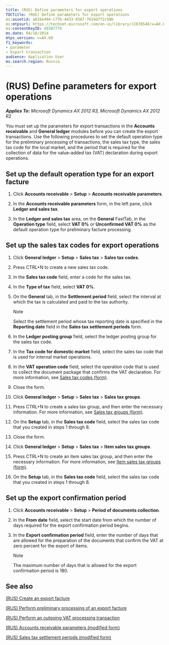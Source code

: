 ```yaml
---
title: (RUS) Define parameters for export operations
TOCTitle: (RUS) Define parameters for export operations
ms:assetid: a026e494-c77b-4433-936f-7619d7f2c50b
ms:mtpsurl: https://technet.microsoft.com/en-us/library/JJ678546(v=AX.60)
ms:contentKeyID: 49387775
ms.date: 04/18/2014
mtps_version: v=AX.60
f1_keywords:
- parameter
- Export transaction
audience: Application User
ms.search.region: Russia
---
```


# (RUS) Define parameters for export operations 


_**Applies To:** Microsoft Dynamics AX 2012 R3, Microsoft Dynamics AX 2012 R2_

You must set up the parameters for export transactions in the **Accounts receivable** and **General ledger** modules before you can create the export transactions. Use the following procedures to set the default operation type for the preliminary processing of transactions, the sales tax type, the sales tax code for the local market, and the period that is required for the collection of data for the value-added tax (VAT) declaration during export operations.

## Set up the default operation type for an export facture

1.  Click **Accounts receivable** \> **Setup** \> **Accounts receivable parameters**.

2.  In the **Accounts receivable parameters** form, in the left pane, click **Ledger and sales tax**.

3.  In the **Ledger and sales tax** area, on the **General** FastTab, in the **Operation type** field, select **VAT 0%** or **Unconfirmed VAT 0%** as the default operation type for preliminary facture processing.

## Set up the sales tax codes for export operations

1.  Click **General ledger** \> **Setup** \> **Sales tax** \> **Sales tax codes**.

2.  Press CTRL+N to create a new sales tax code.

3.  In the **Sales tax code** field, enter a code for the sales tax.

4.  In the **Type of tax** field, select **VAT 0%**.

5.  On the **General** tab, in the **Settlement period** field, select the interval at which the tax is calculated and paid to the tax authority.
    

    > [!NOTE]
    > <P>Select the settlement period whose tax reporting date is specified in the <STRONG>Reporting date</STRONG> field in the <STRONG>Sales tax settlement periods</STRONG> form.</P>



6.  In the **Ledger posting group** field, select the ledger posting group for the sales tax code.

7.  In the **Tax code for domestic market** field, select the sales tax code that is used for internal market operations.

8.  In the **VAT operation code** field, select the operation code that is used to collect the document package that confirms the VAT declaration. For more information, see [Sales tax codes (form)](https://technet.microsoft.com/en-us/library/aa553257\(v=ax.60\)).

9.  Close the form.

10. Click **General ledger** \> **Setup** \> **Sales tax** \> **Sales tax groups**.

11. Press CTRL+N to create a sales tax group, and then enter the necessary information. For more information, see [Sales tax groups (form)](https://technet.microsoft.com/en-us/library/aa498345\(v=ax.60\)).

12. On the **Setup** tab, in the **Sales tax code** field, select the sales tax code that you created in steps 1 through 8.

13. Close the form.

14. Click **General ledger** \> **Setup** \> **Sales tax** \> **Item sales tax groups**.

15. Press CTRL+N to create an item sales tax group, and then enter the necessary information. For more information, see [Item sales tax groups (form)](https://technet.microsoft.com/en-us/library/aa615960\(v=ax.60\)).

16. On the **Setup** tab, in the **Sales tax code** field, select the sales tax code that you created in steps 1 through 8.

## Set up the export confirmation period

1.  Click **Accounts receivable** \> **Setup** \> **Period of documents collection**.

2.  In the **From date** field, select the start date from which the number of days required for the export confirmation period begins.

3.  In the **Export confirmation period** field, enter the number of days that are allowed for the preparation of the documents that confirm the VAT at zero percent for the export of items.
    

    > [!NOTE]
    > <P>The maximum number of days that is allowed for the export confirmation period is 180.</P>



## See also

[(RUS) Create an export facture](rus-create-an-export-facture.md)

[(RUS) Perform preliminary processing of an export facture](rus-perform-preliminary-processing-of-an-export-facture.md)

[(RUS) Perform an outgoing VAT processing transaction](rus-perform-an-outgoing-vat-processing-transaction.md)

[(RUS) Accounts receivable parameters (modified form)](https://technet.microsoft.com/en-us/library/jj733289\(v=ax.60\))

[(RUS) Sales tax settlement periods (modified form)](https://technet.microsoft.com/en-us/library/jj711340\(v=ax.60\))

  


